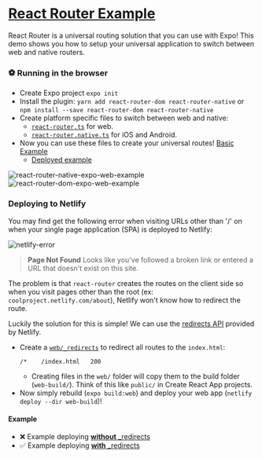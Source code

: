# [React Router Example](https://reacttraining.com/react-router/web/guides/quick-start)

React Router is a universal routing solution that you can use with Expo!
This demo shows you how to setup your universal application to switch between web and native routers.

### ⚽️ Running in the browser

- Create Expo project `expo init`
- Install the plugin: `yarn add react-router-dom react-router-native` or `npm install --save react-router-dom react-router-native`
- Create platform specific files to switch between web and native:
  - [`react-router.ts`](/react-router.ts) for web.
  - [`react-router.native.ts`](/react-router.native.ts) for iOS and Android.
- Now you can use these files to create your universal routes! [Basic Example](App.tsx)
  - [Deployed example](https://5e20d26f3f285b0766a74be2--stupefied-perlman-ca9443.netlify.com/about)

![react-router-native-expo-web-example](/.gh-assets/native-example.png "React Router native expo web example")
![react-router-dom-expo-web-example](/.gh-assets/web-example.png "React Router dom expo web example")


### Deploying to Netlify

You may find get the following error when visiting URLs other than '/' on when your single page application (SPA) is deployed to Netlify:

![netlify-error](/.gh-assets/page-not-found.png "Netlify: Page Not Found error")

> **Page Not Found**
> Looks like you've followed a broken link or entered a URL that doesn't exist on this site.

The problem is that `react-router` creates the routes on the client side so when you visit pages other than the root (ex: `coolproject.netlify.com/about`), Netlify won't know how to redirect the route.


Luckily the solution for this is simple! We can use the [redirects API](https://www.netlify.com/docs/redirects/) provided by Netlify.

- Create a [`web/_redirects`](web/_redirects) to redirect all routes to the `index.html`:
   ```
   /*    /index.html   200
   ```
   - Creating files in the `web/` folder will copy them to the build folder (`web-build/`). Think of this like `public/` in Create React App projects.
- Now simply rebuild (`expo build:web`) and deploy your web app (`netlify deploy --dir web-build`)!

#### Example

- ❌ Example deploying [**without** _redirects](https://5e20d1844d610eee07f5c10e--stupefied-perlman-ca9443.netlify.com/about)
- ✅ Example deploying [**with** _redirects](https://5e20d26f3f285b0766a74be2--stupefied-perlman-ca9443.netlify.com/about)